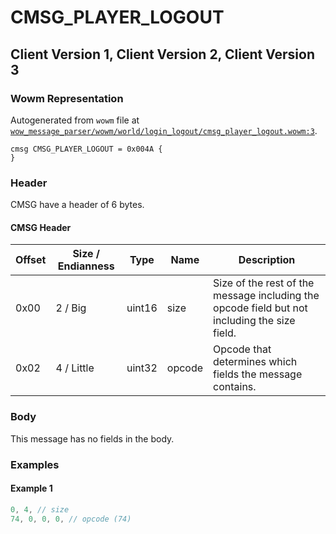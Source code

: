 # CMSG_PLAYER_LOGOUT

## Client Version 1, Client Version 2, Client Version 3

### Wowm Representation

Autogenerated from `wowm` file at [`wow_message_parser/wowm/world/login_logout/cmsg_player_logout.wowm:3`](https://github.com/gtker/wow_messages/tree/main/wow_message_parser/wowm/world/login_logout/cmsg_player_logout.wowm#L3).
```rust,ignore
cmsg CMSG_PLAYER_LOGOUT = 0x004A {
}
```
### Header

CMSG have a header of 6 bytes.

#### CMSG Header

| Offset | Size / Endianness | Type   | Name   | Description |
| ------ | ----------------- | ------ | ------ | ----------- |
| 0x00   | 2 / Big           | uint16 | size   | Size of the rest of the message including the opcode field but not including the size field.|
| 0x02   | 4 / Little        | uint32 | opcode | Opcode that determines which fields the message contains.|

### Body

This message has no fields in the body.

### Examples

#### Example 1

```c
0, 4, // size
74, 0, 0, 0, // opcode (74)
```
